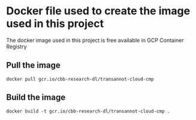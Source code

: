 # Docker file used to create the image used in this project

The docker image used in this project is free available in GCP Container Registry

## Pull the image

```
docker pull gcr.io/cbb-research-dl/transannot-cloud-cmp
```

## Build the image

```
docker build -t gcr.io/cbb-research-dl/transannot-cloud-cmp .
```
